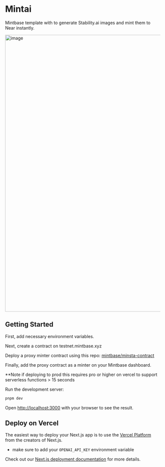 # Mintai

Mintbase template with to generate Stability.ai images and mint them to Near instantly.

<img width="900" alt="image" src="https://github.com/Markeljan/mintai/assets/12901349/eb061e45-04b6-4cd6-bb1e-7f5c1f7f39ac">


## Getting Started

First, add necessary environment variables.

Next, create a contract on testnet.mintbase.xyz

Deploy a proxy minter contract using this repo:
[mintbase/minsta-contract](https://github.com/Mintbase/minsta-contract)

Finally, add the proxy contract as a minter on your Mintbase dashboard.

**Note  if deploying to prod this requires pro or higher on vercel to support serverless functions > 15 seconds 

Run the development server:

```bash
pnpm dev
```

Open [http://localhost:3000](http://localhost:3000) with your browser to see the result.

## Deploy on Vercel

The easiest way to deploy your Next.js app is to use the [Vercel Platform](https://vercel.com/new?utm_medium=default-template&filter=next.js&utm_source=create-next-app&utm_campaign=create-next-app-readme) from the creators of Next.js.

- make sure to add your ```OPENAI_API_KEY``` environment variable

Check out our [Next.js deployment documentation](https://nextjs.org/docs/deployment) for more details.
